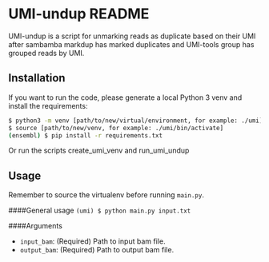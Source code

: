 # UMI-undup README

UMI-undup is a script for unmarking reads as duplicate based on their UMI after sambamba markdup has marked duplicates 
and UMI-tools group has grouped reads by UMI.
 
## Installation
If you want to run the code, please generate a local Python 3 venv and install the requirements:

```bash
$ python3 -m venv [path/to/new/virtual/environment, for example: ./umi]
$ source [path/to/new/venv, for example: ./umi/bin/activate]
(ensembl) $ pip install -r requirements.txt
```

Or run the scripts create_umi_venv and run_umi_undup

## Usage
Remember to source the virtualenv before running `main.py`.

####General usage
```(umi) $ python main.py input.txt```

####Arguments
* `input_bam`: (Required) Path to input bam file.
* `output_bam`: (Required) Path to output bam file.